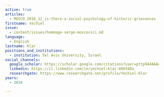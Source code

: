 ```yaml
---
active: true
articles:
  - MOSCO_2016_12_is-there-a-social-psychology-of-historic-grievances
firstname: Yechiel
issue:
  - content/issues/hommage-serge-moscovici.md
language:
  - English
lastname: Klar
positions_and_institutions:
  - institution: Tel Aviv University, Israel
social_channels:
  google_scholar: https://scholar.google.com/citations?user=pttp944AAAAJ&hl=en
  linkedin: https://il.linkedin.com/in/yechiel-klar-880348a
  researchgate: https://www.researchgate.net/profile/Yechiel-Klar
years:
  - 2016

---
```

